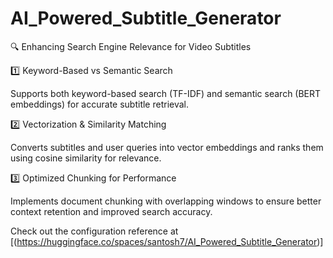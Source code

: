# AI_Powered_Subtitle_Generator

🔍 Enhancing Search Engine Relevance for Video Subtitles 

1️⃣ Keyword-Based vs Semantic Search

Supports both keyword-based search (TF-IDF) and semantic search (BERT embeddings) for accurate subtitle retrieval.

2️⃣ Vectorization & Similarity Matching

Converts subtitles and user queries into vector embeddings and ranks them using cosine similarity for relevance.

3️⃣ Optimized Chunking for Performance

Implements document chunking with overlapping windows to ensure better context retention and improved search accuracy.

Check out the configuration reference at [(https://huggingface.co/spaces/santosh7/AI_Powered_Subtitle_Generator)]

